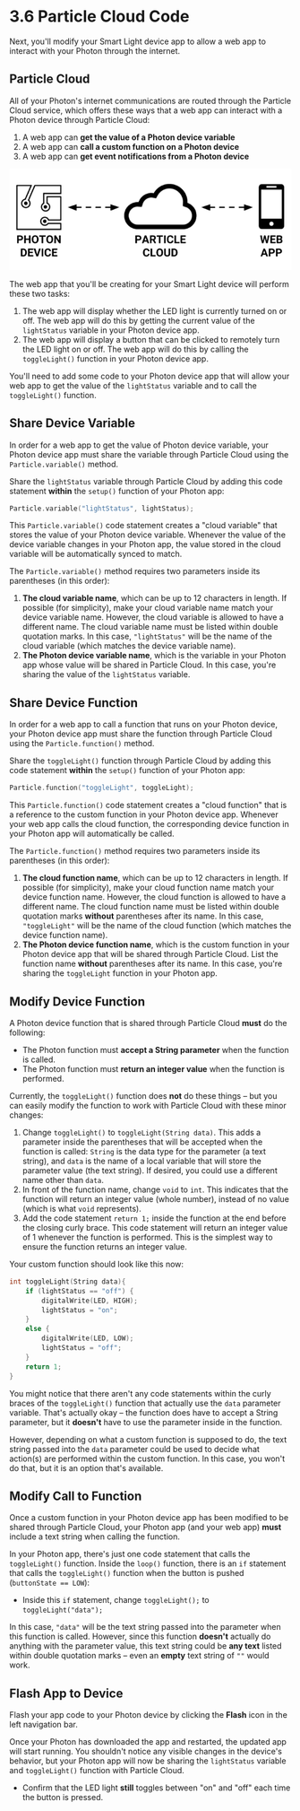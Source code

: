 # 3.6 Particle Cloud Code

Next, you'll modify your Smart Light device app to allow a web app to interact with your Photon through the internet.

## Particle Cloud

All of your Photon's internet communications are routed through the Particle Cloud service, which offers these ways that a web app can interact with a Photon device through Particle Cloud:

1. A web app can **get the value of a Photon device variable**
2. A web app can **call a custom function on a Photon device**
3. A web app can **get event notifications from a Photon device**

![](../../.gitbook/assets/particle-cloud%20%281%29.png)

The web app that you'll be creating for your Smart Light device will perform these two tasks:

1. The web app will display whether the LED light is currently turned on or off. The web app will do this by getting the current value of the `lightStatus` variable in your Photon device app.
2. The web app will display a button that can be clicked to remotely turn the LED light on or off. The web app will do this by calling the `toggleLight()` function in your Photon device app.

You'll need to add some code to your Photon device app that will allow your web app to get the value of the `lightStatus` variable and to call the `toggleLight()` function.

## Share Device Variable

In order for a web app to get the value of Photon device variable, your Photon device app must share the variable through Particle Cloud using the `Particle.variable()` method.

Share the `lightStatus` variable through Particle Cloud by adding this code statement **within** the `setup()` function of your Photon app:

```cpp
Particle.variable("lightStatus", lightStatus);
```

This `Particle.variable()` code statement creates a "cloud variable" that stores the value of your Photon device variable. Whenever the value of the device variable changes in your Photon app, the value stored in the cloud variable will be automatically synced to match.

The `Particle.variable()` method requires two parameters inside its parentheses \(in this order\):

1. **The cloud variable name**, which can be up to 12 characters in length. If possible \(for simplicity\), make your cloud variable name match your device variable name. However, the cloud variable is allowed to have a different name. The cloud variable name must be listed within double quotation marks. In this case, `"lightStatus"` will be the name of the cloud variable \(which matches the device variable name\).
2. **The Photon device variable name**, which is the variable in your Photon app whose value will be shared in Particle Cloud. In this case, you're sharing the value of the `lightStatus` variable.

## Share Device Function

In order for a web app to call a function that runs on your Photon device, your Photon device app must share the function through Particle Cloud using the `Particle.function()` method.

Share the `toggleLight()` function through Particle Cloud by adding this code statement **within** the `setup()` function of your Photon app:

```cpp
Particle.function("toggleLight", toggleLight);
```

This `Particle.function()` code statement creates a "cloud function" that is a reference to the custom function in your Photon device app. Whenever your web app calls the cloud function, the corresponding device function in your Photon app will automatically be called.

The `Particle.function()` method requires two parameters inside its parentheses \(in this order\):

1. **The cloud function name**, which can be up to 12 characters in length. If possible \(for simplicity\), make your cloud function name match your device function name. However, the cloud function is allowed to have a different name. The cloud function name must be listed within double quotation marks **without** parentheses after its name. In this case, `"toggleLight"` will be the name of the cloud function \(which matches the device function name\).
2. **The Photon device function name**, which is the custom function in your Photon device app that will be shared through Particle Cloud. List the function name **without** parentheses after its name. In this case, you're sharing the `toggleLight` function in your Photon app.

## Modify Device Function

A Photon device function that is shared through Particle Cloud **must** do the following:

* The Photon function must **accept a String parameter** when the function is called.
* The Photon function must **return an integer value** when the function is performed.

Currently, the `toggleLight()` function does **not** do these things – but you can easily modify the function to work with Particle Cloud with these minor changes:

1. Change `toggleLight()` to `toggleLight(String data)`. This adds a parameter inside the parentheses that will be accepted when the function is called: `String` is the data type for the parameter \(a text string\), and `data` is the name of a local variable that will store the parameter value \(the text string\). If desired, you could use a different name other than `data`.
2. In front of the function name, change `void` to `int`. This indicates that the function will return an integer value \(whole number\), instead of no value \(which is what `void` represents\).
3. Add the code statement `return 1;` inside the function at the end before the closing curly brace. This code statement will return an integer value of 1 whenever the function is performed. This is the simplest way to ensure the function returns an integer value.

Your custom function should look like this now:

```cpp
int toggleLight(String data){
    if (lightStatus == "off") {
        digitalWrite(LED, HIGH);
        lightStatus = "on";
    }
    else {
        digitalWrite(LED, LOW);
        lightStatus = "off";
    }
    return 1;
}
```

You might notice that there aren't any code statements within the curly braces of the `toggleLight()` function that actually use the `data` parameter variable. That's actually okay – the function does have to accept a String parameter, but it **doesn't** have to use the parameter inside in the function.

However, depending on what a custom function is supposed to do, the text string passed into the `data` parameter could be used to decide what action\(s\) are performed within the custom function. In this case, you won't do that, but it is an option that's available.

## Modify Call to Function

Once a custom function in your Photon device app has been modified to be shared through Particle Cloud, your Photon app \(and your web app\) **must** include a text string when calling the function.

In your Photon app, there's just one code statement that calls the `toggleLight()` function. Inside the `loop()` function, there is an `if` statement that calls the `toggleLight()` function when the button is pushed \(`buttonState == LOW`\):

* Inside this `if` statement, change `toggleLight();` to `toggleLight("data");`

In this case, `"data"` will be the text string passed into the parameter when this function is called. However, since this function **doesn't** actually do anything with the parameter value, this text string could be **any text** listed within double quotation marks – even an **empty** text string of `""` would work.

## Flash App to Device

Flash your app code to your Photon device by clicking the **Flash** icon in the left navigation bar. 

Once your Photon has downloaded the app and restarted, the updated app will start running. You shouldn't notice any visible changes in the device's behavior, but your Photon app will now be sharing the `lightStatus` variable and `toggleLight()` function with Particle Cloud.

* Confirm that the LED light **still** toggles between "on" and "off" each time the button is pressed.



